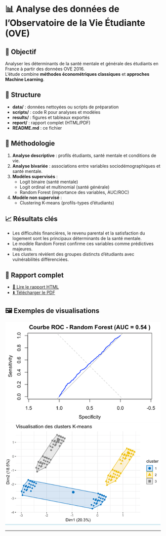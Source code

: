 # 📊 Analyse des données de l’Observatoire de la Vie Étudiante (OVE)

## 🎯 Objectif
Analyser les déterminants de la santé mentale et générale des étudiants en France à partir des données OVE 2016.  
L’étude combine **méthodes économétriques classiques** et **approches Machine Learning**.

## 📂 Structure
- **data/** : données nettoyées ou scripts de préparation
- **scripts/** : code R pour analyses et modèles
- **results/** : figures et tableaux exportés
- **report/** : rapport complet (HTML/PDF)
- **README.md** : ce fichier

## 🔎 Méthodologie
1. **Analyse descriptive** : profils étudiants, santé mentale et conditions de vie.  
2. **Analyse bivariée** : associations entre variables sociodémographiques et santé mentale.  
3. **Modèles supervisés** :
   - Logit binaire (santé mentale)
   - Logit ordinal et multinomial (santé générale)
   - Random Forest (importance des variables, AUC/ROC)
4. **Modèle non supervisé** :
   - Clustering K-means (profils-types d’étudiants)

## 📈 Résultats clés
- Les difficultés financières, le revenu parental et la satisfaction du logement sont les principaux déterminants de la santé mentale.
- Le modèle Random Forest confirme ces variables comme prédictives majeures.
- Les clusters révèlent des groupes distincts d’étudiants avec vulnérabilités différenciées.

## 📘 Rapport complet
- [📄 Lire le rapport HTML](report/rapport_OVE.html)  
- [⬇️ Télécharger le PDF](report/rapport_OVE.pdf)

## 🖼️ Exemples de visualisations
![Courbe ROC - Random Forest](results/roc_randomforest.png)  
![Clustering K-means](results/clustering_kmeans.png)

---
